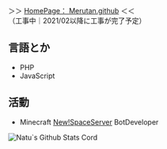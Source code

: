 ＞＞ [HomePage： Merutan.github](https://merutan.github.io/)  ＜＜  
（工事中｜2021/02以降に工事が完了予定）  

## 言語とか
 - PHP
 - JavaScript

## 活動
 - Minecraft [New!SpaceServer](https://yurisi.space) BotDeveloper

![Natu`s Github Stats Cord](https://github-readme-stats.vercel.app/api?username=Merutan&show_icons=true&count_private=true&theme=midnight-purple)
